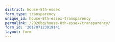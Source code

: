 ```yaml
---
district: house-8th-essex
form_type: transparency
unique_id: house-8th-essex-transparency
permalink: /2020bq/house-8th-essex/transparency/
form_id: '201707123019141'
layout: form
---
```

